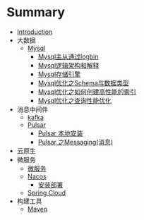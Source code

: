 # Summary

* [Introduction](README.md)
* 大数据
    * [Mysql](docs/mysql/index.md)
        * [Mysql主从通过logbin](docs/mysql/Mysql主从通过logbin.md)
        * [Mysql逻辑架构和解释](docs/mysql/Mysql逻辑架构.md)
        * [Mysql存储引擎](docs/mysql/Mysql存储引擎.md)
        * [Mysql优化之Schema与数据类型](docs/mysql/Mysql优化之Schema与数据类型.md)
        * [Mysql优化之如何创建高性能的索引](docs/mysql/Mysql优化之如何创建高性能的索引.md)
        * [Mysql优化之查询性能优化](docs/mysql/Mysql优化之查询性能优化.md)
* 消息中间件
    * [kafka](docs/kafka/index.md)
    * [Pulsar](docs/Pulsar/index.md)
        * [Pulsar 本地安装](docs/Pulsar/install-locally.md)
        * [Pulsar 之Messaging(消息)](docs/Pulsar/message.md)
* 云原生
* 微服务
    * [微服务](docs/Microservice/index.md)
    * [Nacos](docs/Nacos/index.md)
        * [安装部署](docs/Nacos/install.md)
    * [Spring Cloud](docs/kafka/index.md)
* 构建工具
  * [Maven](docs/Maven/index.md)

